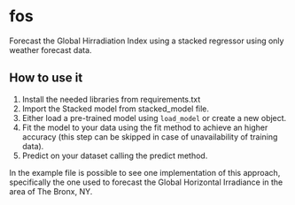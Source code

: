# fos
Forecast the Global Hirradiation Index using a stacked regressor using only weather forecast data.


## How to use it

1. Install the needed libraries from requirements.txt
2. Import the Stacked model from stacked_model file.
3. Either load a pre-trained model using `load_model` or create a new object.
4. Fit the model to your data using the fit method to achieve an higher accuracy (this step can be skipped in case of unavailability of training data).
5. Predict on your dataset calling the predict method.


In the example file is possible to see one implementation of this approach, specifically the one used to forecast the Global Horizontal Irradiance in the area of The Bronx, NY.